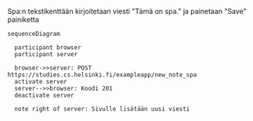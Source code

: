 Spa:n tekstikenttään kirjoitetaan viesti "Tämä on spa." ja painetaan "Save" painiketta

```mermaid
sequenceDiagram

  participant browser
  participant server

  browser->>server: POST https://studies.cs.helsinki.fi/exampleapp/new_note_spa
  activate server
  server-->>browser: Koodi 201
  deactivate server

  note right of server: Sivulle lisätään uusi viesti

```
